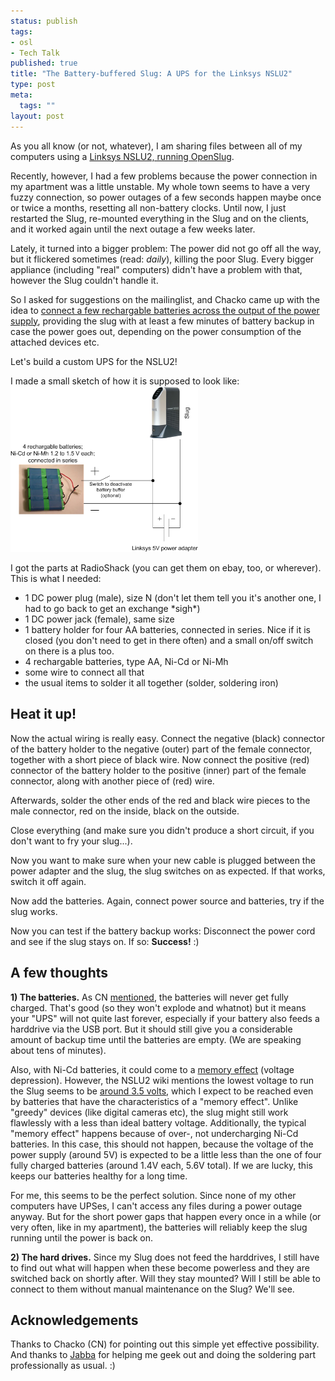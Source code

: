 ```yaml
--- 
status: publish
tags: 
- osl
- Tech Talk
published: true
title: "The Battery-buffered Slug: A UPS for the Linksys NSLU2"
type: post
meta: 
  tags: ""
layout: post
---
```

As you all know (or not, whatever), I am sharing files between all of my computers using a <a href="http://fredericiana.com/2005/12/16/nslu2-linux-usb-harddrive-spindown/">Linksys NSLU2, running OpenSlug</a>.

Recently, however, I had a few problems because the power connection in my apartment was a little unstable. My whole town seems to have a very fuzzy connection, so power outages of a few seconds happen maybe once or twice a months, resetting all non-battery clocks. Until now, I just restarted the Slug, re-mounted everything in the Slug and on the clients, and it worked again until the next outage a few weeks later.

Lately, it turned into a bigger problem: The power did not go off all the way, but it flickered sometimes (read: <em>daily</em>), killing the poor Slug. Every bigger appliance (including "real" computers) didn't have a problem with that, however the Slug couldn't handle it.

So I asked for suggestions on the mailinglist, and Chacko came up with the idea to <a href="http://groups.yahoo.com/group/nslu2-linux/message/14409">connect a few rechargable batteries across the output of the power supply</a>, providing the slug with at least a few minutes of battery backup in case the power goes out, depending on the power consumption of the attached devices etc.

Let's build a custom UPS for the NSLU2!

I made a small sketch of how it is supposed to look like:
<a class="imagelink" href="/media/wp/2006/08/slug-ups.png" title="NSLU2 battery backup"><img id="image88" src="/media/wp/2006/08/slug-ups.png" alt="NSLU2 battery backup" width="300"  class="centered" /></a>
<!--more-->
I got the parts at RadioShack (you can get them on ebay, too, or wherever). This is what I needed:
<ul>
	<li>1 DC power plug (male), size N (don't let them tell you it's another one, I had to go back to get an exchange *sigh*)</li>
	<li>1 DC power jack (female), same size</li>
	<li>1 battery holder for four AA batteries, connected in series. Nice if it is closed (you don't need to get in there often) and a small on/off switch on there is a plus too.</li>
	<li>4 rechargable batteries, type AA, Ni-Cd or Ni-Mh</li>
	<li>some wire to connect all that</li>
	<li>the usual items to solder it all together (solder, soldering iron)</li>
</ul>

<h2>Heat it up!</h2>
Now the actual wiring is really easy. Connect the negative (black) connector of the battery holder to the negative (outer) part of the female connector, together with a short piece of black wire. Now connect the positive (red) connector of the battery holder to the positive (inner) part of the female connector, along with another piece of (red) wire.

Afterwards, solder the other ends of the red and black wire pieces to the male connector, red on the inside, black on the outside.

Close everything (and make sure you didn't produce a short circuit, if you don't want to fry your slug...).

Now you want to make sure when your new cable is plugged between the power adapter and the slug, the slug switches on as expected. If that works, switch it off again.

Now add the batteries. Again, connect power source and batteries, try if the slug works.

Now you can test if the battery backup works: Disconnect the power cord and see if the slug stays on. If so: <strong>Success!</strong> :)

<h2>A few thoughts</h2>
<strong>1) The batteries.</strong> As CN <a href="http://groups.yahoo.com/group/nslu2-linux/message/14467">mentioned</a>, the batteries will never get fully charged. That's good (so they won't explode and whatnot) but it means your "UPS" will not quite last forever, especially if your battery also feeds a harddrive via the USB port. But it should still give you a considerable amount of backup time until the batteries are empty. (We are speaking about tens of minutes).

Also, with Ni-Cd batteries, it could come to a <a href="http://en.wikipedia.org/wiki/Memory_effect">memory effect</a> (voltage depression). However, the NSLU2 wiki mentions the lowest voltage to run the Slug seems to be <a href="http://www.nslu2-linux.org/wiki/HowTo/MakeABatteryPoweredSlug">around 3.5 volts</a>, which I expect to be reached even by batteries that have the characteristics of a "memory effect". Unlike "greedy" devices (like digital cameras etc), the slug might still work flawlessly with a less than ideal battery voltage. Additionally, the typical "memory effect" happens because of over-, not undercharging Ni-Cd batteries. In this case, this should not happen, because the voltage of the power supply (around 5V) is expected to be a little less than the one of four fully charged batteries (around 1.4V each, 5.6V total). If we are lucky, this keeps our batteries healthy for a long time.

For me, this seems to be the perfect solution. Since none of my other computers have UPSes, I can't access any files during a power outage anyway. But for the short power gaps that happen every once in a while (or very often, like in my apartment), the batteries will reliably keep the slug running until the power is back on.

<strong>2) The hard drives.</strong> Since my Slug does not feed the harddrives, I still have to find out what will happen when these become powerless and they are switched back on shortly after. Will they stay mounted? Will I still be able to connect to them without manual maintenance on the Slug? We'll see.

<h2>Acknowledgements</h2>
Thanks to Chacko (CN) for pointing out this simple yet effective possibility. And thanks to <a href="http://dowhaus.com/blog/">Jabba</a> for helping me geek out and doing the soldering part professionally as usual. :)
